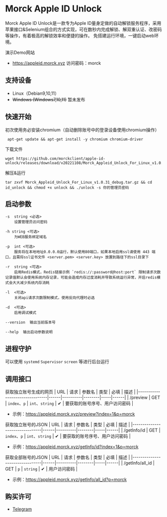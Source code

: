# Morck Apple ID Unlock

Morck Apple ID Unlock是一款专为Apple ID量身定做的自动解锁服务程序，采用苹果接口&Selenium组合的方式实现，可在数秒内完成解锁、解双重认证、改密码等操作，有着极高的解锁效率和便捷的操作。
免搭建运行环境，一键启动web环境。

演示Demo网站

 * https://appleid.morck.xyz     访问密码：morck

## 支持设备

 * Linux（Debian9,10,11）
 * ~~Windows (Windows7,10,11)~~ 暂未发布
 
## 快速开始

初次使用务必安装chromium（自动删除账号中的登录设备使用chromium操作）

     apt-get update && apt-get install -y chromium chromium-driver
    
下载文件

    wget https://github.com/morckclient/apple-id-unlock/releases/download/v20221108/Morck_Appleid_Unlock_For_Linux_v1.0.31_debug.tar.gz
    
解压&运行

    tar zxvf Morck_Appleid_Unlock_For_Linux_v1.0.31_debug.tar.gz && cd id_unlock && chmod +x unlock && ./unlock -s 你的管理员密码
    
## 启动参数
    -s  string <必选>
		设置管理员访问密码

	-h string <可选>
		为WEB服务绑定域名

	-p  int <可选>
		服务将在本地地址0.0.0.0运行，默认使用80端口，如果本地启用ssl请使用 443 端口，且需将ssl证书文件 <server.pem> <server.key> 放置到路径下的ssl目录下

	-r  string <可选>
		启用Redis模式，Redis链接示例 `redis://:password@host:port` 限制请求次数记录值默认会使用系统内存记录，可能会造成内存过度消耗并导致系统运行异常，开启redis模式会大大减少系统内存消耗

	-l  <可选>
		关闭api请求次数限制模式，使用反向代理时必选
 
	-d  <可选>
		启用调试模式
 
	--version  输出当前版本号

	--help  输出启动参数说明

    
## 进程守护

可以使用 `systemd` `Supervisor` `screen` 等进行后台运行

## 调用接口

获取独立账号生成的网页
| URL                            | 请求  | 参数名      | 类型     |  必填  | 描述 |
|--------------------------------|------|----------|--------|-----|------|
| /preview                       | GET  | `index`、`p` | `int`、`string` |  ✔︎  | 要获取的账号序号、用户访问密码 |

- 示例：https://appleid.morck.xyz/preview?index=1&p=morck

获取独立账号的JSON
| URL                            | 请求  | 参数名      | 类型     |  必填  | 描述 |
|--------------------------------|------|----------|--------|-----|------|
| /getInfo/id                    | GET  | `index`、`p` | `int`、`string` |  ✔︎  | 要获取的账号序号、用户访问密码 |

- 示例：https://appleid.morck.xyz/getInfo/id?index=1&p=morck

获取全部账号的JSON
| URL                            | 请求  | 参数名      | 类型     |  必填  | 描述 |
|--------------------------------|------|----------|--------|-----|------|
| /getInfo/all_id                | GET  | `p` | `string` |  ✔︎  | 用户访问密码 |

- 示例：https://appleid.morck.xyz/getInfo/all_id?p=morck

    
## 购买许可

 * [Telegram](https://t.me/morck_hh)

